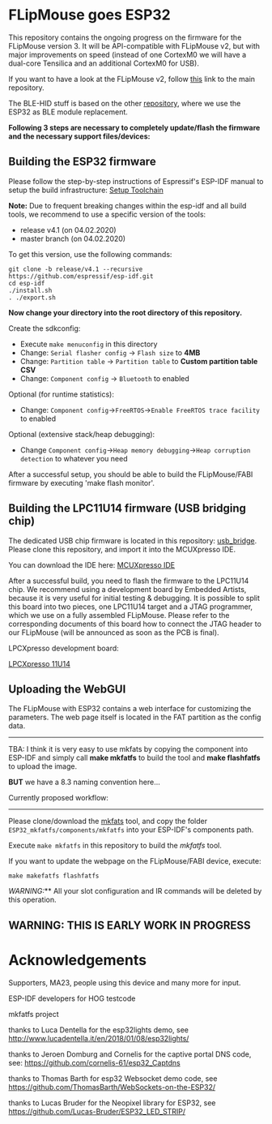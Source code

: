 # FLipMouse goes ESP32

This repository contains the ongoing progress on the firmware for the FLipMouse version 3.
It will be API-compatible with FLipMouse v2, but with major improvements on speed (instead of one CortexM0 we will have a dual-core Tensilica and an additional CortexM0 for USB).

If you want to have a look at the FLipMouse v2, follow [this](https://github.com/asterics/FLipMouse) link to the main repository.

The BLE-HID stuff is based on the other [repository](https://github.com/asterics/esp32_mouse_keyboard), where we use the ESP32 as BLE module replacement.

__Following 3 steps are necessary to completely update/flash the firmware and the necessary support files/devices:__

## Building the ESP32 firmware

Please follow the step-by-step instructions of Espressif's ESP-IDF manual to setup the build infrastructure:
[Setup Toolchain](https://esp-idf.readthedocs.io/en/latest/get-started/index.html#setup-toolchain)


__Note:__ Due to frequent breaking changes within the esp-idf and all build tools, we recommend to use a specific version of the tools:
* release v4.1 (on 04.02.2020)
* master branch (on 04.02.2020)

To get this version, use the following commands:

  `git clone -b release/v4.1 --recursive https://github.com/espressif/esp-idf.git`  
  `cd esp-idf`  
  `./install.sh`  
  `. ./export.sh`  

																																																																																																																																																																																																																																																																																																																																																																																																																																																																																																																																																																																																																																																																																																																																																																																																																																																																																																																																																																																																																																																																																																																																																																																																																																																																																																																																																																																																																																																																																																																																																																																																																																																																																																																																																																																																																																																																																																																																																																																																																																																																																																																																																																																																												
__Now change your directory into the root directory of this repository.__

Create the sdkconfig:
* Execute `make menuconfig` in this directory
* Change: `Serial flasher config` -> `Flash size` to __4MB__
* Change: `Partition table` -> `Partition table` to __Custom partition table CSV__
* Change: `Component config` -> `Bluetooth` to enabled

Optional (for runtime statistics):
* Change: `Component config`->`FreeRTOS`->`Enable FreeRTOS trace facility` to enabled

Optional (extensive stack/heap debugging):
* Change `Component config`->`Heap memory debugging`->`Heap corruption detection` to whatever you need

After a successful setup, you should be able to build the FLipMouse/FABI firmware by executing 'make flash monitor'.



## Building the LPC11U14 firmware (USB bridging chip)

The dedicated USB chip firmware is located in this repository: [usb_bridge](https://github.com/benjaminaigner/usb_bridge/).
Please clone this repository, and import it into the MCUXpresso IDE.

You can download the IDE here:
[MCUXpresso IDE](http://www.nxp.com/mcuxpresso/ide)

After a successful build, you need to flash the firmware to the LPC11U14 chip. We recommend using a development board by Embedded Artists,
because it is very useful for initial testing & debugging. It is possible to split this board into two pieces, one LPC11U14 target and a JTAG
programmer, which we use on a fully assembled FLipMouse. Please refer to the corresponding documents of this board how to connect the JTAG header to
our FLipMouse (will be announced as soon as the PCB is final).

LPCXpresso development board:

[LPCXpresso 11U14](http://embeddedartists.com/products/lpcxpresso/lpc11U14_xpr.php)

## Uploading the WebGUI

The FLipMouse with ESP32 contains a web interface for customizing the parameters. The web page itself is located in the FAT partition as the config data.


-----------------------

TBA: I think it is very easy to use mkfats by copying the component into ESP-IDF and simply call **make mkfatfs** to build the tool and **make flashfatfs** to upload the image.

**BUT** we have a 8.3 naming convention here...

Currently proposed workflow:

-----------------------

Please clone/download the [mkfats](https://github.com/jkearins/ESP32_mkfatfs) tool, and copy the folder `ESP32_mkfatfs/components/mkfatfs` into your
ESP-IDF's components path.

Execute `make mkfatfs` in this repository to build the *mkfatfs* tool.

If you want to update the webpage on the FLipMouse/FABI device, execute:

`make makefatfs flashfatfs`

_WARNING:_** All your slot configuration and IR commands will be deleted by this operation.


## WARNING: THIS IS EARLY WORK IN PROGRESS

# Acknowledgements

Supporters, MA23, people using this device and many more for input.

ESP-IDF developers for HOG testcode

mkfatfs project

thanks to Luca Dentella for the esp32lights demo, see http://www.lucadentella.it/en/2018/01/08/esp32lights/

thanks to Jeroen Domburg and Cornelis for the captive portal DNS code, see: https://github.com/cornelis-61/esp32_Captdns

thanks to Thomas Barth for esp32 Websocket demo code, see https://github.com/ThomasBarth/WebSockets-on-the-ESP32/

thanks to Lucas Bruder for the Neopixel library for ESP32, see https://github.com/Lucas-Bruder/ESP32_LED_STRIP/
